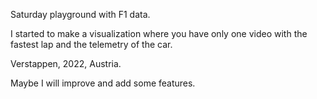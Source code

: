 Saturday playground with F1 data. 

I started to make a visualization where you have only one video with the fastest lap and the telemetry of the car. 

Verstappen, 2022, Austria. 

Maybe I will improve and add some features. 